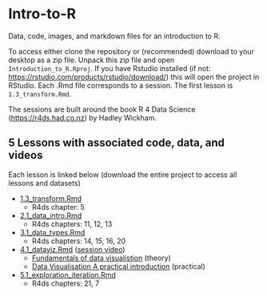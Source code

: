 # Intro-to-R
Data, code, images, and markdown files for an introduction to R.

To access either clone the repository or (recommended) download to your desktop as a zip file. Unpack this zip file and open `Introduction_to_R.Rproj`. If you have Rstudio installed (if not: https://rstudio.com/products/rstudio/download/) this will open the project in RStudio. Each .Rmd file corresponds to a session. The first lesson is `1.3_transform.Rmd`.

The sessions are built around the book R 4 Data Science (https://r4ds.had.co.nz) by Hadley Wickham.

## 5 Lessons with associated code, data, and videos
Each lesson is linked below (download the entire project to access all lessons and datasets)

- [1.3_transform.Rmd](https://github.com/dougaparry/Intro-to-R/blob/master/1.3_transform.Rmd)
  - R4ds chapter: 5
- [2.1_data_intro.Rmd](https://github.com/dougaparry/Intro-to-R/blob/master/2.1_data_intro.Rmd)
  - R4ds chapters: 11, 12, 13
- [3.1_data_types.Rmd](https://github.com/dougaparry/Intro-to-R/blob/master/3.1_data_types.Rmd)
  - R4ds chapters: 14, 15, 16, 20
- [4.1_dataviz.Rmd](https://github.com/dougaparry/Intro-to-R/blob/master/4.1_dataviz.Rmd) ([session video](https://youtu.be/RpTeOej_jAI))
  - [Fundamentals of data visualistion](https://serialmentor.com/dataviz/) (theory)
  - [Data Visualisation A practical introduction](https://socviz.co) (practical)
- [5.1_exploration_iteration.Rmd](https://github.com/dougaparry/Intro-to-R/blob/master/5.1_exploration_iteration.Rmd)
  - R4ds chapters: 21, 7


